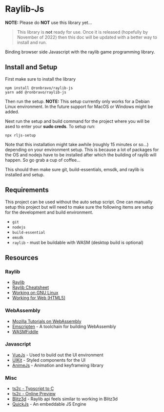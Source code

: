 # Raylib-Js

**NOTE:** Please do **NOT** use this library yet...
> This library is **not** ready for use. Once it is released (hopefully by November of 2022) then this doc will be updated with a better way to install and run.

Binding browser side Javascript with the raylib game programming library.

## Install and Setup

First make sure to install the library

```
npm install @ronbravo/raylib-js
yarn add @ronbravo/raylib-js
```

Then run the setup. **NOTE:** This setup currently only works for a Debian Linux environment.  In the future support for MacOS or Windows might be added.

Next run the setup and build command for the project where you will be ased to enter your **sudo creds**. To setup run:

```
npx rljs-setup
```

Note that this installation might take awhile (roughly 15 minutes or so...) depending on your environment setup. This is because a lot of packages for the OS and nodejs have to be installed after which the building of raylib will happen. So go grab a cup of coffee...

This should then make sure git, build-essentials, emsdk, and raylib is installed and setup.

## Requirements

This project can be used without the auto setup script. One can manually setup this project but will need to make sure the following items are setup for the development and build environment.

* `git`
* `nodejs`
* `build-essential`
* `emsdk`
* `raylib` - must be buildable with WASM (desktop build is optional)

## Resources

### Raylib

* [Raylib](https://www.raylib.com/)
* [Raylib Cheatsheet](https://www.raylib.com/cheatsheet/cheatsheet.html)
* [Working on GNU Linux](https://github.com/raysan5/raylib/wiki/Working-on-GNU-Linux)
* [Working for Web (HTML5)](https://github.com/raysan5/raylib/wiki/Working-for-Web-(HTML5))

### WebAssembly

* [Mozilla Tutorials on WebAssembly](https://developer.mozilla.org/en-US/docs/WebAssembly/Concepts)
* [Emscripten](https://emscripten.org/index.html) - A toolchain for building WebAssembly
* [WASMFiddle](https://wasdk.github.io/WasmFiddle/)

### Javascript

* [VueJs](https://vuejs.org/) - Used to build out the UI environment
* [UIKit](https://getuikit.com/docs/card) - Styled components for the UI
* [AnimeJs](https://animejs.com/documentation/) - Animation and keyframeing library

### Misc

* [ts2c - Typscript to C](https://github.com/andrei-markeev/ts2c)
* [ts2c - Online Preview](https://andrei-markeev.github.io/ts2c/)
* [Blitz3d](https://kippykip.com/b3ddocs/commands/index.htm) - Raylib api feels similar to working in Blitz3d
* [QuickJs](https://bellard.org/quickjs/) - An embeddable JS Engine
